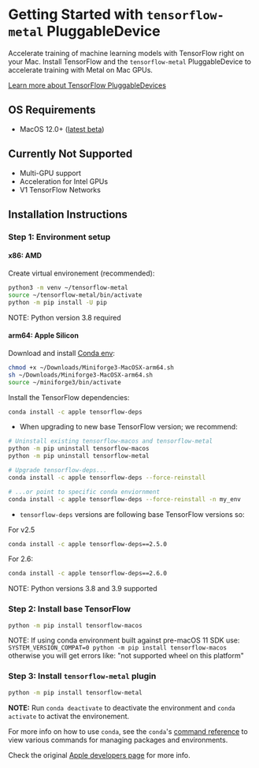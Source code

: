 # Getting Started with `tensorflow-metal` PluggableDevice

Accelerate training of machine learning models with TensorFlow right on your Mac.
Install TensorFlow and the `tensorflow-metal` PluggableDevice to accelerate training
with Metal on Mac GPUs.

[Learn more about TensorFlow PluggableDevices][tf-pluggable-devices]

[tf-pluggable-devices]: https://blog.tensorflow.org/2021/06/pluggabledevice-device-plugins-for-TensorFlow.html

## OS Requirements

- MacOS 12.0+ ([latest beta])

[latest beta]: https://beta.apple.com/sp/betaprogram/

## Currently Not Supported

- Multi-GPU support
- Acceleration for Intel GPUs
- V1 TensorFlow Networks

## Installation Instructions

### Step 1: Environment setup

#### x86: AMD

Create virtual environement (recommended):

```sh
python3 -m venv ~/tensorflow-metal
source ~/tensorflow-metal/bin/activate
python -m pip install -U pip
```

NOTE: Python version 3.8 required

#### arm64: Apple Silicon

Download and install [Conda env]:

```sh
chmod +x ~/Downloads/Miniforge3-MacOSX-arm64.sh
sh ~/Downloads/Miniforge3-MacOSX-arm64.sh
source ~/miniforge3/bin/activate
```

[Conda env]: https://github.com/conda-forge/miniforge/releases/latest/download/Miniforge3-MacOSX-arm64.sh

Install the TensorFlow dependencies:

```sh
conda install -c apple tensorflow-deps
```

- When upgrading to new base TensorFlow version; we recommend:

```sh
# Uninstall existing tensorflow-macos and tensorflow-metal
python -m pip uninstall tensorflow-macos
python -m pip uninstall tensorflow-metal

# Upgrade tensorflow-deps...
conda install -c apple tensorflow-deps --force-reinstall

# ...or point to specific conda enviornment
conda install -c apple tensorflow-deps --force-reinstall -n my_env
```

- `tensorflow-deps` versions are following base TensorFlow versions so:

For v2.5

```sh
conda install -c apple tensorflow-deps==2.5.0
```

For 2.6:

```sh
conda install -c apple tensorflow-deps==2.6.0
```

NOTE: Python versions 3.8 and 3.9 supported

### Step 2: Install base TensorFlow

```sh
python -m pip install tensorflow-macos
```

NOTE: If using conda environment built against pre-macOS 11 SDK use:
``SYSTEM_VERSION_COMPAT=0 python -m pip install tensorflow-macos``
otherwise you will get errors like: "not supported wheel on this platform"

### Step 3: Install `tensorflow-metal` plugin

```sh
python -m pip install tensorflow-metal
```

**NOTE:** Run `conda deactivate` to deactivate the environment and
`conda activate` to activat the environement.

For more info on how to use `conda`, see the `conda`'s [command reference] to
view various commands for managing packages and environments.

[command reference]: https://docs.conda.io/projects/conda/en/latest/commands.html

Check the original [Apple developers page](https://developer.apple.com/metal/tensorflow-plugin/)
for more info.
